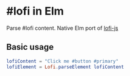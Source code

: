 # #lofi in Elm

Parse #lofi content. Native Elm port of [lofi-js](https://github.com/RoyalIcing/lofi-js)

## Basic usage

```elm
lofiContent = "Click me #button #primary"
lofiElement = Lofi.parseElement lofiContent
```
